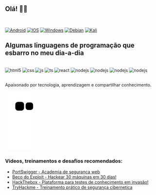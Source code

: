 
## Olá! 👨‍💻
<br>


[![Android](https://img.shields.io/badge/Android-3DDC84?style=for-the-badge&logo=android&logoColor=white)](https://www.android.com/intl/pt-BR_br/)
[![IOS](https://img.shields.io/badge/iOS-000000?style=for-the-badge&logo=ios&logoColor=white)](https://www.apple.com/br/ios/ios-15/)
[![Windows](https://img.shields.io/badge/Windows-0078D6?style=for-the-badge&logo=windows&logoColor=whit)](https://www.microsoft.com/pt-br/windows/?r=1)
[![Debian](https://img.shields.io/badge/Debian-D70A53?style=for-the-badge&logo=debian&logoColor=white)](https://www.debian.org/index.pt.html)
[![Kali](https://img.shields.io/badge/Kali-268BEE?style=for-the-badge&logo=kalilinux&logoColor=white)](https://www.kali.org/get-kali/#kali-bare-metal)


## Algumas linguagens de programação que esbarro no meu dia-a-dia
</br>

<div style="display: inline_block">
  <img align="center" alt="html5" src="https://img.shields.io/badge/HTML5-E34F26?style=for-the-badge&logo=html5&logoColor=white" />
  <img align="center" alt="css" src="https://img.shields.io/badge/Python-3776AB?style=for-the-badge&logo=python&logoColor=white" />
  <img align="center" alt="js" src="https://img.shields.io/badge/.NET-5C2D91?style=for-the-badge&logo=.net&logoColor=white" />
  <img align="center" alt="ts" src="https://img.shields.io/badge/JavaScript-323330?style=for-the-badge&logo=javascript&logoColor=F7DF1E" />
  <img align="center" alt="react" src="https://img.shields.io/badge/Shell_Script-121011?style=for-the-badge&logo=gnu-bash&logoColor=white" />
  <img align="center" alt="nodejs" src="https://img.shields.io/badge/PHP-777BB4?style=for-the-badge&logo=php&logoColor=white" />
    <img align="center" alt="nodejs" src="https://img.shields.io/badge/Node.js-43853D?style=for-the-badge&logo=node.js&logoColor=white" />
      <img align="center" alt="nodejs" src="https://img.shields.io/badge/Java-ED8B00?style=for-the-badge&logo=java&logoColor=white" />
        <img align="center" alt="nodejs" src="https://img.shields.io/badge/C-00599C?style=for-the-badge&logo=c&logoColor=white" />
</div><br/>

Apaixonado por tecnologia, aprendizagem e compartilhar conhecimento. 

![Snake animation](https://github.com/rafaballerini/rafaballerini/blob/output/github-contribution-grid-snake.svg)



### Videos, treinamentos e desafios recomendados:
- [PortSwigger - Academia de segurança web](https://portswigger.net/web-security)<br/>
- [Beco do Exploit - Hackear 30 máquinas em 30 dias!](https://www.youtube.com/watch?v=xnCS8fYfrjs&list=PLHBDBcFA_l_WBcUJWf8cp5BaPsUkquRQU)<br/>
- [HackThebox - Plataforma para testes de conhecimento em invasão!](https://www.hackthebox.com/)<br/>
- [TryHackme - Treinamento prático de segurança cibernetica ](https://tryhackme.com/)<br/>
